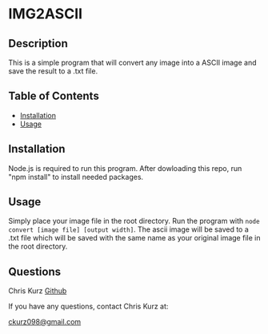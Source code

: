 

# IMG2ASCII

## Description
This is a simple program that will convert any image into a ASCII image and save the result to a .txt file. 



## Table of Contents  
    
* [Installation](#installation)
* [Usage](#usage) 

## Installation
Node.js is required to run this program. After dowloading this repo, run "npm install" to install needed packages.
         

## Usage
Simply place your image file in the root directory. Run the program with ```node convert [image file] [output width]```. The ascii image will be saved to a .txt file which will be saved with the same name as your original image file in the root directory.
           
## Questions
Chris Kurz              [Github](https://github.com/chriskurz098)

If you have any questions, contact Chris Kurz at:

[ckurz098@gmail.com](mailto:ckurz098@gmail.com)

